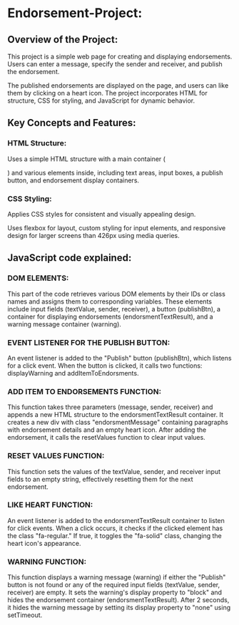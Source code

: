 # Endorsement-Project:

## Overview of the Project:

This project is a simple web page for creating and displaying endorsements. Users can enter a message, specify the sender and receiver, and publish the endorsement. 

The published endorsements are displayed on the page, and users can like them by clicking on a heart icon. The project incorporates HTML for structure, CSS for styling, and JavaScript for dynamic behavior.

## Key Concepts and Features:

### HTML Structure:

Uses a simple HTML structure with a main container (<main>) and various elements inside, including text areas, input boxes, a publish button, and endorsement display containers.

### CSS Styling:

Applies CSS styles for consistent and visually appealing design.

Uses flexbox for layout, custom styling for input elements, and responsive design for larger screens than 426px using media queries.

## JavaScript code explained:

### DOM ELEMENTS:

This part of the code retrieves various DOM elements by their IDs or class names and assigns them to corresponding variables. These elements include input fields (textValue, sender, receiver), a button (publishBtn), a container for displaying endorsements (endorsmentTextResult), and a warning message container (warning).
 
### EVENT LISTENER FOR THE PUBLISH BUTTON:

An event listener is added to the "Publish" button (publishBtn), which listens for a click event. When the button is clicked, it calls two functions: displayWarning and addItemToEndorsments.
 
### ADD ITEM TO ENDORSEMENTS FUNCTION:
 
This function takes three parameters (message, sender, receiver) and appends a new HTML structure to the endorsmentTextResult container. It creates a new div with class "endorsmentMessage" containing paragraphs with endorsement details and an empty heart icon. After adding the endorsement, it calls the resetValues function to clear input values.

### RESET VALUES FUNCTION:

This function sets the values of the textValue, sender, and receiver input fields to an empty string, effectively resetting them for the next endorsement.
 
### LIKE HEART FUNCTION:

An event listener is added to the endorsmentTextResult container to listen for click events. When a click occurs, it checks if the clicked element has the class "fa-regular." If true, it toggles the "fa-solid" class, changing the heart icon's appearance.
 
### WARNING FUNCTION:

This function displays a warning message (warning) if either the "Publish" button is not found or any of the required input fields (textValue, sender, receiver) are empty. It sets the warning's display property to "block" and hides the endorsement container (endorsmentTextResult). After 2 seconds, it hides the warning message by setting its display property to "none" using setTimeout.
